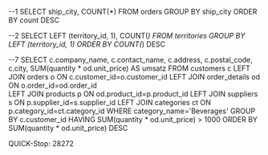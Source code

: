 --1
SELECT ship_city, COUNT(*) FROM orders
GROUP BY ship_city
ORDER BY count DESC

--2
SELECT LEFT (territory_id, 1), COUNT(*) FROM territories
GROUP BY LEFT (territory_id, 1)
ORDER BY COUNT(*) DESC

--7
SELECT c.company_name, c.contact_name, c.address, c.postal_code, c.city, 
SUM(quantity * od.unit_price) AS umsatz
FROM customers c
LEFT JOIN orders o ON c.customer_id=o.customer_id 
LEFT JOIN order_details od ON o.order_id=od.order_id	
LEFT JOIN products p ON od.product_id=p.product_id
LEFT JOIN suppliers s ON p.supplier_id=s.supplier_id
LEFT JOIN categories ct ON p.category_id=ct.category_id
WHERE category_name='Beverages'
GROUP BY c.customer_id
HAVING SUM(quantity * od.unit_price) > 1000
ORDER BY SUM(quantity * od.unit_price) DESC

QUICK-Stop: 28272
